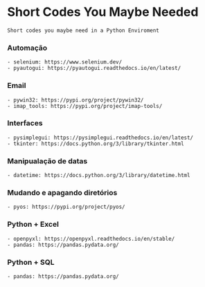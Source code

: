 # Short Codes You Maybe Needed
    Short codes you maybe need in a Python Enviroment

### Automação

    - selenium: https://www.selenium.dev/
    - pyautogui: https://pyautogui.readthedocs.io/en/latest/

### Email

    - pywin32: https://pypi.org/project/pywin32/
    - imap_tools: https://pypi.org/project/imap-tools/

### Interfaces

    - pysimplegui: https://pysimplegui.readthedocs.io/en/latest/
    - tkinter: https://docs.python.org/3/library/tkinter.html

### Manipualação de datas

    - datetime: https://docs.python.org/3/library/datetime.html

### Mudando e apagando diretórios

    - pyos: https://pypi.org/project/pyos/

### Python + Excel

    - openpyxl: https://openpyxl.readthedocs.io/en/stable/
    - pandas: https://pandas.pydata.org/

### Python + SQL

    - pandas: https://pandas.pydata.org/
